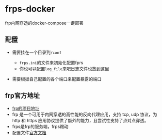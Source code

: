 # frps-docker
frp内网穿透的docker-compose一键部署

## 配置

* 需要挂在一个目录到`/conf`
    * `frps.ini`的文件来初始化配置fprs
    * 你也可以配置`log_file`来吧日志文件也放到这里

* 需要根据自己配置的各个端口来配置暴露的端口

## frp官方地址
* [frp的项目地址](https://github.com/fatedier/frp)
* frp 是一个可用于内网穿透的高性能的反向代理应用，支持 tcp, udp 协议，为 http 和 https 应用协议提供了额外的能力，且尝试性支持了点对点穿透。
* frps是frp的服务端，frps踢动 
* 配置文件[官方文档](https://github.com/fatedier/frp/blob/master/README_zh.md#%E9%85%8D%E7%BD%AE%E6%96%87%E4%BB%B6)
